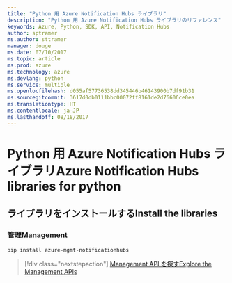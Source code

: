 ```yaml
---
title: "Python 用 Azure Notification Hubs ライブラリ"
description: "Python 用 Azure Notification Hubs ライブラリのリファレンス"
keywords: Azure, Python, SDK, API, Notification Hubs
author: sptramer
ms.author: sttramer
manager: douge
ms.date: 07/10/2017
ms.topic: article
ms.prod: azure
ms.technology: azure
ms.devlang: python
ms.service: multiple
ms.openlocfilehash: d055af57736538dd345446b46143900b7df91b31
ms.sourcegitcommit: 3617d0db0111bbc00072ff8161de2d76606ce0ea
ms.translationtype: HT
ms.contentlocale: ja-JP
ms.lasthandoff: 08/18/2017
---
```

# <a name="azure-notification-hubs-libraries-for-python"></a><span data-ttu-id="d87f5-104">Python 用 Azure Notification Hubs ライブラリ</span><span class="sxs-lookup"><span data-stu-id="d87f5-104">Azure Notification Hubs libraries for python</span></span>

## <a name="install-the-libraries"></a><span data-ttu-id="d87f5-105">ライブラリをインストールする</span><span class="sxs-lookup"><span data-stu-id="d87f5-105">Install the libraries</span></span>


### <a name="management"></a><span data-ttu-id="d87f5-106">管理</span><span class="sxs-lookup"><span data-stu-id="d87f5-106">Management</span></span>

```bash
pip install azure-mgmt-notificationhubs
```

> [!div class="nextstepaction"]
> [<span data-ttu-id="d87f5-107">Management API を探す</span><span class="sxs-lookup"><span data-stu-id="d87f5-107">Explore the Management APIs</span></span>](/python/api/overview/azure/notificationhubs/managementlibrary)
